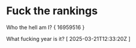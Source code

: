 # Fuck the rankings

Who the hell am I?
{ 16959516 }

What fucking year is it?
[ 2025-03-21T12:33:20Z ]
